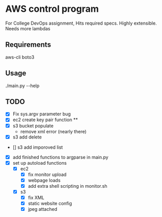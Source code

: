 # AWS control program

For College DevOps assignment, Hits required specs.
Highly extensible. 
Needs more lambdas

## Requirements
aws-cli
boto3

## Usage

./main.py --help

## TODO

- [x] Fix sys.argv parameter bug
- [x] ec2 create key pair function **
- [x] s3 bucket populate
    - remove xml error (nearly there)
- [x] s3 add delete
- [] s3 add imporoved list
- [x] add finished functions to argparse in main.py
- [x] set up autoload functions
    -[x] ec2
        - [x] fix monitor upload
        - [x] webpage loads
        - [x] add extra shell scripting in monitor.sh
    - [x] s3
        - [x] fix XML
        - [x] static website config
        - [x] jpeg attached
